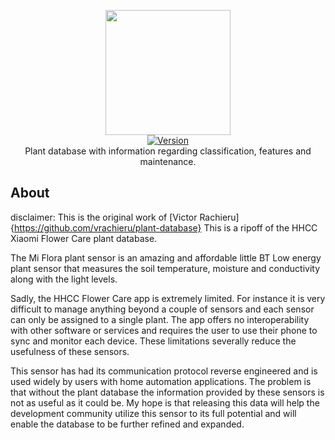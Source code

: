<p align="center">
    <img src="https://user-images.githubusercontent.com/5860071/61709095-10600900-ad57-11e9-92a4-026a8fe40132.png" width="200px" border="0" />
    <br/>
    <a href="https://github.com/vrachieru/plant-database/releases/latest">
        <img src="https://img.shields.io/badge/version-1.0-brightgreen.svg?style=flat-square" alt="Version">
    </a>
    <br/>
    Plant database with information regarding classification, features and maintenance.
</p>

## About

disclaimer: This is the original work of [Victor Rachieru]{https://github.com/vrachieru/plant-database}
This is a ripoff of the HHCC Xiaomi Flower Care plant database.

The Mi Flora plant sensor is an amazing and affordable little BT Low energy plant sensor that measures the soil temperature, moisture and conductivity along with the light levels.

Sadly, the HHCC Flower Care app is extremely limited. 
For instance it is very difficult to manage anything beyond a couple of sensors and each sensor can only be assigned to a single plant.
The app offers no interoperability with other software or services and requires the user to use their phone to sync and monitor each device. 
These limitations severally reduce the usefulness of these sensors.

This sensor has had its communication protocol reverse engineered and is used widely by users with home automation applications.
The problem is that without the plant database the information provided by these sensors is not as useful as it could be. 
My hope is that releasing this data will help the development community utilize this sensor to its full potential and will enable the database to be further refined and expanded.
